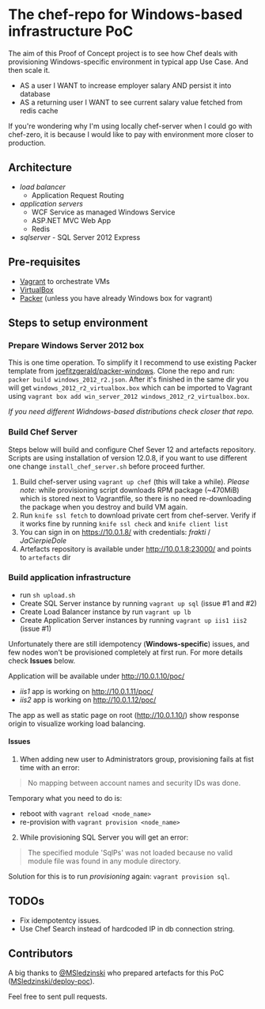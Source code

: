 The chef-repo for Windows-based infrastructure PoC
===================================================
The aim of this Proof of Concept project is to see how Chef deals with provisioning Windows-specific environment in typical app Use Case. And then scale it.
- AS a user I WANT to increase employer salary AND persist it into database
- AS a returning user I WANT to see current salary value fetched from redis cache

If you're wondering why I'm using locally chef-server when I could go with chef-zero, it is because I would like to pay with environment more closer to production.

Architecture
------------
- *load balancer*
  * Application Request Routing
- *application servers*
  * WCF Service as managed Windows Service
  * ASP.NET MVC Web App
  * Redis
- *sqlserver* - SQL Server 2012 Express

Pre-requisites
--------------
- [Vagrant](https://www.vagrantup.com/) to orchestrate VMs
- [VirtualBox](https://www.virtualbox.org/)
- [Packer](https://packer.io/) (unless you have already Windows box for vagrant)

Steps to setup environment
--------------------------

### Prepare Windows Server 2012 box

This is one time operation. To simplify it I recommend to use existing Packer template from [joefitzgerald/packer-windows](https://github.com/joefitzgerald/packer-windows). Clone the repo and run: `packer build windows_2012_r2.json`. After it's finished in the same dir you will get `windows_2012_r2_virtualbox.box` which can be imported to Vagrant using `vagrant box add win_server_2012 windows_2012_r2_virtualbox.box`.

*If you need different Widndows-based distributions check closer that repo.*

### Build Chef Server

Steps below will build and configure Chef Sever 12 and artefacts repository.
Scripts are using installation of version 12.0.8, if you want to use different one change `install_chef_server.sh` before proceed further.

1. Build chef-server using `vagrant up chef` (this will take a while). *Please note:* while provisioning script downloads RPM package (~470MiB) which is stored next to Vagrantfile, so there is no need re-downloading the package when you destroy and build VM again.
2. Run `knife ssl fetch` to download private cert from chef-server. Verify if it works fine by running `knife ssl check` and `knife client list`
4. You can sign in on https://10.0.1.8/ with credentials: *frakti* / *JaCierpieDole*
5. Artefacts repository is available under http://10.0.1.8:23000/ and points to `artefacts` dir

### Build application infrastructure

- run `sh upload.sh`
- Create SQL Server instance by running `vagrant up sql` (issue #1 and #2)
- Create Load Balancer instance by run `vagrant up lb`
- Create Application Server instances by running `vagrant up iis1 iis2` (issue #1)

Unfortunately there are still idempotency (**Windows-specific**) issues, and few nodes won't be provisioned completely at first run. For more details check **Issues** below.

Application will be available under http://10.0.1.10/poc/
- *iis1* app is working on http://10.0.1.11/poc/
- *iis2* app is working on http://10.0.1.12/poc/

The app as well as static page on root (http://10.0.1.10/) show response origin to visualize working load balancing.

#### Issues

1. When adding new user to Administrators group, provisioning fails at fist time with an error:

> No mapping between account names and security IDs was done.

Temporary what you need to do is:
  - reboot with `vagrant reload <node_name>`
  - re-provision with `vagrant provision <node_name>`

2. While provisioning SQL Server you will get an error:

> The specified module 'SqlPs' was not loaded because no valid module file was found in any module directory.

Solution for this is to run *provisioning* again: `vagrant provision sql`.

TODOs
-----
- Fix idempotentcy issues.
- Use Chef Search instead of hardcoded IP in db connection string.

Contributors
------------
A big thanks to [@MSledzinski](https://github.com/MSledzinski) who prepared artefacts for this PoC ([MSledzinski/deploy-poc](https://github.com/MSledzinski/deploy-poc)).

Feel free to sent pull requests.

